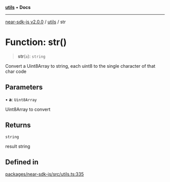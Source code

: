 [**utils**](../README.md) • **Docs**

***

[near-sdk-js v2.0.0](../../packages.md) / [utils](../README.md) / str

# Function: str()

> **str**(`a`): `string`

Convert a Uint8Array to string, each uint8 to the single character of that char code

## Parameters

• **a**: `Uint8Array`

Uint8Array to convert

## Returns

`string`

result string

## Defined in

[packages/near-sdk-js/src/utils.ts:335](https://github.com/dim-daskalov/near-sdk-js/blob/0bae67c8fac52fa6fac6b3698d8164f5618f8e2c/packages/near-sdk-js/src/utils.ts#L335)
